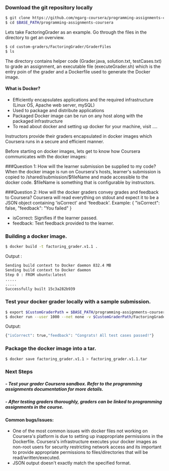 ### Download the git repository locally
```sh
$ git clone https://github.com/ngarg-coursera/programming-assignments-coursera.git $BASE_PATH/programming-assignments-coursera
$ cd $BASE_PATH/programming-assignments-coursera
```

Lets take FactoringGrader as an example. Go through the files in the directory to get an overview.
```sh
$ cd custom-graders/FactoringGrader/GraderFiles
$ ls
```

The directory contains helper code (Grader.java, solution.txt, testCases.txt) to grade an assignment, an executable file (executeGrader.sh) which is the entry poin of the grader and a Dockerfile used to generate the Docker image.

#### What is Docker?
- Efficiently encapsulates applications and the required infrastructure (Linux OS, Apache web server, mySQL)
- Used to package and distribute applications
- Packaged Docker image can be run on any host along with the packaged infrastructure
- To read about docker and setting up docker for your machine, visit ....

Instructors provide their graders encapsulated in docker images which Coursera runs in a secure and efficient manner.

Before starting on docker images, lets get to know how Coursera communicates with the docker images:

###Question 1: How will the learner submission be supplied to my code?
When the docker image is run on Coursera's hosts, learner's submission is copied to /shared/submission/$fileName and made accessible to the docker code. $fileName is something that is configurable by instructors.

###Question 2: How will the docker graders convey grades and feedback to Coursera?
Coursera will read everything on stdout and expect it to be a JSON object containing 'isCorrect' and 'feedback'. Example:
{
    "isCorrect": false,
    "feedback": "You failed"
}

- isCorrect: Signifies if the learner passed.
- feedback: Text feedback provided to the learner.

### Building a docker image.
```sh
$ docker build -t factoring_grader.v1.1 .
```
Output :
```sh
Sending build context to Docker daemon 832.4 MB
Sending build context to Docker daemon
Step 0 : FROM ubuntu:latest
.....
.....
Successfully built 15c3a282b939
```

### Test your docker grader locally with a sample submission.
```sh
$ export $CustomGraderPath = $BASE_PATH/programming-assignments-coursera/custom-graders
$ docker run --user 1000 --net none -v $CustomGraderPath/FactoringGrader/sampleSubmission/:/shared/submission -t factoring_grader_v1.1
```

Output:
```sh
{"isCorrect": true,"feedback": "Congrats! All test cases passed!"}
```

### Package the docker image into a tar.
```sh
$ docker save factoring_grader.v1.1 > factoring_grader.v1.1.tar
```

### Next Steps
##### - Test your grader Coursera sandbox. Refer to the programming assignments documentation for more details.
##### - After testing graders thoroughly, graders can be linked to programming assignments in the course.

#### Common bugs/issues:
- One of the most common issues with docker files not working on Coursera's platform is due to setting up inappropriate permissions in the Dockerfile. Coursera's infrastructure executes your docker images as non-root users for security restricting network access and its important to provide appropriate permissions to files/directories that will be read/written/executed.
- JSON output doesn't exactly match the specified format.
